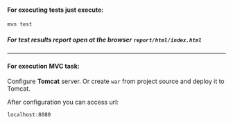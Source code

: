 #### For executing tests just execute:
    mvn test
    
##### For test results report open at the browser `report/html/index.html`
--------------------------------------------------------------------

#### For execution MVC task:

Configure **Tomcat** server. Or create `war` from project source and deploy it to Tomcat.

After configuration you can access url:

    localhost:8080
